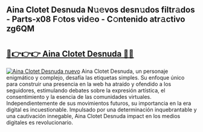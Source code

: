 ## Aina Clotet Desnuda N𝚞𝚎vos desn𝚞dos filtr𝚊dos - Parts-x08 F𝚘tos vid𝚎o - C𝚘ntenido atr𝚊ctivo zg6QM

# <h2><a href="http://mb2y6qo.tromn.icu/?c=Aina+Clotet+Desnuda">🔗👉👉👉 Aina Clotet Desnuda 🔗🔗</a></h2>

[![Aina Clotet Desnuda nuevo](https://i.imgur.com/pEAQMta.gif)](http://mb2y6qo.tromn.icu/?c=Aina+Clotet+Desnuda)
Aina Clotet Desnuda, un personaje enigmático y complejo, desafía las etiquetas simples. Su enfoque único para construir una presencia en la web ha atraído y ofendido a los seguidores, estimulando debates sobre la expresión artística, el consentimiento y la esencia de las comunidades virtuales. Independientemente de sus movimientos futuros, su importancia en la era digital es incuestionable. Impulsado por una determinación inquebrantable y una cautivación innegable, Aina Clotet Desnuda impact en los medios digitales es revolucionario.
